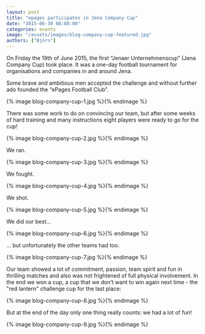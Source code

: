 ```yaml
---
layout: post
title: "epages participates in Jena Company Cup"
date: "2015-06-30 08:00:00"
categories: events
image: "/assets/images/blog-company-cup-featured.jpg"
authors: ["Björn"]
---
```

On Friday the 19th of June 2015, the first “Jenaer Unternehmenscup” (Jena Company Cup) took place.
It was a one-day football tournament for organisations and companies in and around Jena.

Some brave and ambitious men accepted the challenge and without further ado founded the “ePages Football Club”.

{% image blog-company-cup-1.jpg %}{% endimage %}

There was some work to do on convincing our team, but after some weeks of hard training and many instructions eight players were ready to go for the cup!

{% image blog-company-cup-2.jpg %}{% endimage %}

We ran.

{% image blog-company-cup-3.jpg %}{% endimage %}

We fought.

{% image blog-company-cup-4.jpg %}{% endimage %}

We shot.

{% image blog-company-cup-5.jpg %}{% endimage %}

We did our best...

{% image blog-company-cup-6.jpg %}{% endimage %}

... but unfortunately the other teams had too.

{% image blog-company-cup-7.jpg %}{% endimage %}

Our team showed a lot of commitment, passion, team spirit and fun in thrilling matches and also was not frightened of full physical involvement. In the end we won a cup, a cup that we don’t want to win again next time - the "red lantern" challenge cup for the last place:

{% image blog-company-cup-8.jpg %}{% endimage %}

But at the end of the day only one thing really counts: we had a lot of fun!

{% image blog-company-cup-9.jpg %}{% endimage %}
